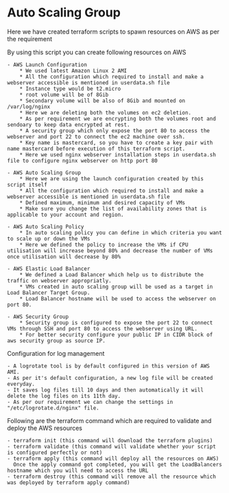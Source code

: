 # Auto Scaling Group

Here we have created terraform scripts to spawn resources on AWS as per the requirement

By using this script you can create following resources on AWS
    
    - AWS Launch Configuration
        * We used latest Amazon Linux 2 AMI
        * All the configuration which required to install and make a webserver accessible is mentioned in userdata.sh file
        * Instance type would be t2.micro
        * root volume will be of 8Gib
        * Secondary volume will be also of 8Gib and mounted on /var/log/nginx
        * Here we are deleting both the volumes on ec2 deletion.
        * As per requirement we are encrypting both the volumes root and sendoary to keep data encrypted at rest.
        * A security group which only expose the port 80 to access the webserver and port 22 to connect the ec2 machine over ssh.
        * Key name is mastercard, so you have to create a key pair with name mastercard before execution of this terraform script.
        * Here we used nginx webserver installation steps in userdata.sh file to configure nginx webserver on http port 80 
    
    - AWS Auto Scaling Group
        * Here we are using the launch configuration created by this script itself
        * All the configuration which required to install and make a webserver accessible is mentioned in userdata.sh file
        * Defined maximum, minimum and desired capacity of VMs
        * Make sure you change the list of availability zones that is applicable to your account and region.
 
    - AWS Auto Scaling Policy
        * In auto scaling policy you can define in which criteria you want to scale up or down the VMs
        * Here we defined the policy to increase the VMs if CPU utilisation will increase beyond 80% and decrease the number of VMs once utilisation will decrease by 80%
          
    - AWS Elastic Load Balancer
        * We defined a Load Balancer which help us to distribute the traffic on webserver appropriatly.
        * VMs created in auto scaling group will be used as a target in Load Balancer Target Group.
        * Load Balancer hostname will be used to access the webserver on port 80.
          
    - AWS Security Group  
        * Security group is configured to expose the port 22 to connect VMs through SSH and port 80 to access the webserver using URL.
        * For better security configure your public IP in CIDR block of aws security group as source IP.
   
Configuration for log management 

    - A logrotate tool is by default configured in this version of AWS AMI.
    - As per it's default configuration, a new log file will be created everyday.
    - It saves log files till 10 days and then automatically it will delete the log files on its 11th day.
    - As per our requirement we can change the settings in "/etc/logrotate.d/nginx" file.
      
Following are the terraform command which are required to validate and deploy the AWS resources 
    
    - terraform init (this command will download the terraform plugins)
    - terraform validate (this command will validate whether your script is configured perfectly or not)
    - terraform apply (this command will deploy all the resources on AWS)
      Once the apply command got completed, you will get the LoadBalancers hostname which you will need to access the URL
    - terraform destroy (this command will remove all the resource which was deployed by terraform apply command)
    